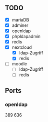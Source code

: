 ## TODO
- [x] mariaDB
- [x] adminer
- [x] openldap
- [x] phpldapadmin
- [x] redis
- [x] nextcloud
    - [x] ldap-Zugriff
    - [x] redis
- [ ] moodle
    - [ ] ldap-Zugriff
    - [ ] redis

## Ports
### openldap
389
636
